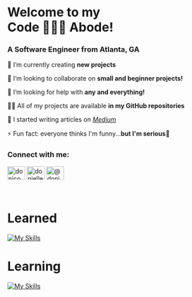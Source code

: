 <h1 align="left">Welcome to my </br>Code 👩🏾‍💻 Abode!</h1>
<h3 align="left">A Software Engineer from Atlanta, GA</h3>

<p align="left">🌱 I’m currently creating <b>new projects</b></p>

<p align="left">👯 I’m looking to collaborate on <b>small and beginner projects!</b> </p>

<p align="left">🤝 I’m looking for help with <b>any and everything!</b> </p>

<p align="left">👨‍💻 All of my projects are available <b>in my GitHub repositories</b> </p>

<p align="left">📝 I started writing articles on <a href="https://www.medium.com/@donicodes.things"><i>Medium</i></a></p>

<p align="left">⚡ Fun fact: everyone thinks I'm funny...<b>but I'm serious</b>🥲 </p>

<h3 align="left">Connect with me:</h3>
<p align="left">
<a href="https://twitter.com/donicodesthings" target="blank"><img align="center" src="https://raw.githubusercontent.com/rahuldkjain/github-profile-readme-generator/master/src/images/icons/Social/twitter.svg" alt="donicodesthings" height="30" width="40" /></a>
<a href="https://www.linkedin.com/in/donielle-kinchen-b65a4271" target="blank"><img align="center" src="https://raw.githubusercontent.com/rahuldkjain/github-profile-readme-generator/master/src/images/icons/Social/linked-in-alt.svg" alt="donielle-kinchen" height="30" width="40" /></a>
<a href="https://medium.com/@donicodes.things" target="blank"><img align="center" src="https://raw.githubusercontent.com/rahuldkjain/github-profile-readme-generator/master/src/images/icons/Social/medium.svg" alt="@donicodes.things" height="30" width="40" /></a>
</p>
</br>

<h1 align="left">Learned</h1>

[![My Skills](https://skillicons.dev/icons?i=javascript,html,css,git,github,express,nodejs,mongodb,postman,react&theme=light)](https://skillicons.dev)
</br>

<h1 align="left">Learning</h1>

[![My Skills](https://skillicons.dev/icons?i=py,django,postgres,vue)](https://skillicons.dev)

</br>
